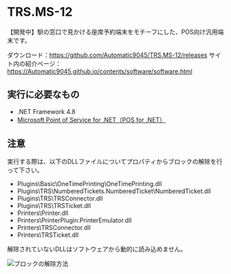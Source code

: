 # TRS.MS-12
【開発中】駅の窓口で見かける座席予約端末をモチーフにした、POS向け汎用端末です。

ダウンロード：https://github.com/Automatic9045/TRS.MS-12/releases
サイト内の紹介ページ：https://Automatic9045.github.io/contents/software/software.html

## 実行に必要なもの
- .NET Framework 4.8
- [Microsoft Point of Service for .NET（POS for .NET）](https://www.microsoft.com/en-us/download/details.aspx?id=55758)

## 注意

実行する際は、以下のDLLファイルについてプロパティからブロックの解除を行って下さい。  

- Plugins\Basic\OneTimePrinting\OneTimePrinting.dll
- Plugins\TRS\NumberedTickets.NumberedTicket\NumberedTicket.dll
- Plugins\TRS\TRSConnector.dll
- Plugins\TRS\TRSTicket.dll
- Printers\Printer.dll
- Printers\PrinterPlugin.PrinterEmulator.dll
- Printers\TRSConnector.dll
- Printers\TRSTicket.dll

解除されていないDLLはソフトウェアから動的に読み込めません。

![ブロックの解除方法](https://user-images.githubusercontent.com/67314487/111025068-5898d700-8425-11eb-9a1b-e9053d2cd63a.png)